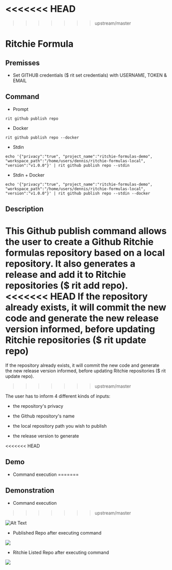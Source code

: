 <!-- markdownlint-disable-file MD013 -->
<<<<<<< HEAD
=======
<!-- markdownlint-disable-file MD033 -->
>>>>>>> upstream/master

# Ritchie Formula

## Premisses

- Set GITHUB credentials ($ rit set credentials) with USERNAME, TOKEN & EMAIL

## Command

- Prompt

```rit github publish repo```

- Docker

```rit github publish repo --docker```

- Stdin

```echo '{"privacy":"true", "project_name":"ritchie-formulas-demo", "workspace_path":"/home/users/dennis/ritchie-formulas-local", "version":"v1.0.0"}' | rit github publish repo --stdin```

- Stdin + Docker

```echo '{"privacy":"true", "project_name":"ritchie-formulas-demo", "workspace_path":"/home/users/dennis/ritchie-formulas-local", "version":"v1.0.0"}' | rit github publish repo --stdin --docker```

## Description

This Github publish command allows the user to create a Github Ritchie formulas repository based on a local repository.
It also generates a release and add it to Ritchie repositories ($ rit add repo).
<<<<<<< HEAD
If the repository already exists, it will commit the new code and generate the new release version informed, before updating Ritchie repositories ($ rit update repo)
=======
If the repository already exists, it will commit the new code and generate the new release version informed, before updating Ritchie repositories ($ rit update repo).
>>>>>>> upstream/master

The user has to inform 4 different kinds of inputs:

- the repository's privacy

- the Github repository's name

- the local repository path you wish to publish

- the release version to generate

<<<<<<< HEAD
## Demo

- Command execution 
=======
## Demonstration

- Command execution
>>>>>>> upstream/master

![Alt Text](https://media.giphy.com/media/KAqByBf4loMxXbv3NY/giphy.gif)

- Published Repo after executing command

<img class="special-img-class" src="/github/publish/repo/docs/img/repo-published-on-github.png" />

- Ritchie Listed Repo after executing command

<img class="special-img-class" src="/github/publish/repo/docs/img/rit-list-repo.png" />

